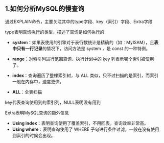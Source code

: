 ## 1.如何分析MySQL的慢查询

通过EXPLAIN命令，主要关注其中的type字段、key（索引）字段、Extra字段

type表明查询执行的类型，描述了查询是如何执行的

- **system**：如果表使用的引擎对于表行数统计是精确的（如：MyISAM），且**表中只有一行记录**的情况下，访问方法是 system ，是 const 的一种特例。
- **range**：对索引列进行范围查询，执行计划中的 key 列表示哪个索引被使用了。

- **index**：查询遍历了整棵索引树，与 ALL 类似，只不过扫描的是索引，而索引一般在内存中，速度更快。
- **ALL**：全表扫描

key代表查询使用到的索引列，NULL表明没有用到

Extra表明MySQL查询的额外信息

- **Using index**：表明查询使用了覆盖索引，不用回表，查询效率非常高。
- **Using where**：表明查询使用了 WHERE 子句进行条件过滤。一般在没有使用到索引的时候会出现。

​	